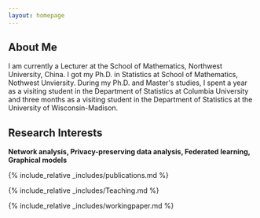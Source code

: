 ```yaml
---
layout: homepage
---
```


## About Me

I am currently a Lecturer at the School of Mathematics, Northwest University, China. I got my Ph.D. in Statistics at School of Mathematics, Nothwest Unviersity. During my Ph.D. and Master's studies, I spent a year as a visiting student in the Department of Statistics at Columbia University and three months as a visiting student in the Department of Statistics at the University of Wisconsin-Madison.







## Research Interests

 **Network analysis, Privacy-preserving data analysis, Federated learning, Graphical models**  



{% include_relative _includes/publications.md %}

{% include_relative _includes/Teaching.md %}

{% include_relative _includes/workingpaper.md %}

